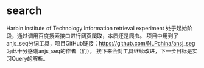 # search
Harbin Institute of Technology 
Information retrieval experiment
处于起始阶段，通过调用百度搜索接口进行网页爬取，本质还是爬虫。
项目中用到了anjs_seq分词工具，项目GitHub链接：https://github.com/NLPchina/ansj_seg
为此十分感谢anjs_seq的作者（们）。
接下来会对工具继续改进，下一步目标是实习Query的解析。
